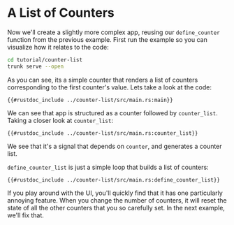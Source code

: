 # A List of Counters

Now we'll create a slightly more complex app, reusing our `define_counter` function from the previous example. First run the example so you can visualize how it relates to the code:

```bash
cd tutorial/counter-list
trunk serve --open
```

As you can see, its a simple counter that renders a list of counters corresponding to the first counter's value. Lets take a look at the code:

```rust,no_run,noplayground,ignore
{{#rustdoc_include ../counter-list/src/main.rs:main}}
```

We can see that app is structured as a counter followed by `counter_list`. Taking a closer look at `counter_list`:

```rust,no_run,noplayground,ignore
{{#rustdoc_include ../counter-list/src/main.rs:counter_list}}
```

We see that it's a signal that depends on `counter`, and generates a counter list.

`define_counter_list` is just a simple loop that builds a list of counters:

```rust,no_run,noplayground,ignore
{{#rustdoc_include ../counter-list/src/main.rs:define_counter_list}}
```

If you play around with the UI, you'll quickly find that it has one particularly annoying feature. When you change the number of counters, it will reset the state of all the other counters that you so carefully set. In the next example, we'll fix that.
